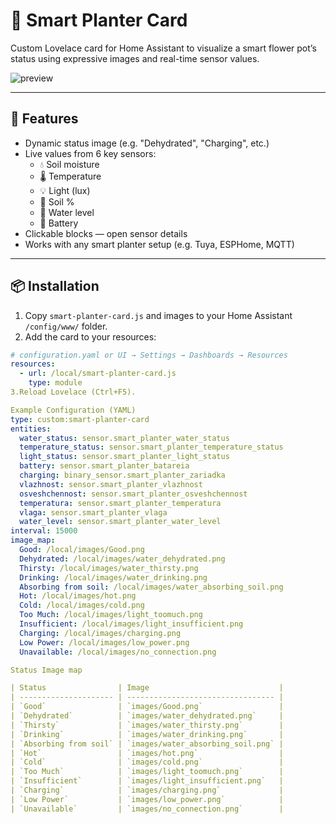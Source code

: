 # 🌱 Smart Planter Card

Custom Lovelace card for Home Assistant to visualize a smart flower pot’s status using expressive images and real-time sensor values.

![preview](./images/Good.png)

---

## 🔧 Features

- Dynamic status image (e.g. "Dehydrated", "Charging", etc.)
- Live values from 6 key sensors:
  - 💧 Soil moisture
  - 🌡️ Temperature
  - 💡 Light (lux)
  - 🌿 Soil %
  - 🚰 Water level
  - 🔋 Battery
- Clickable blocks — open sensor details
- Works with any smart planter setup (e.g. Tuya, ESPHome, MQTT)

---

## 📦 Installation

1. Copy `smart-planter-card.js` and images to your Home Assistant `/config/www/` folder.
2. Add the card to your resources:

```yaml
# configuration.yaml or UI → Settings → Dashboards → Resources
resources:
  - url: /local/smart-planter-card.js
    type: module
3.Reload Lovelace (Ctrl+F5).

Example Configuration (YAML)
type: custom:smart-planter-card
entities:
  water_status: sensor.smart_planter_water_status
  temperature_status: sensor.smart_planter_temperature_status
  light_status: sensor.smart_planter_light_status
  battery: sensor.smart_planter_batareia
  charging: binary_sensor.smart_planter_zariadka
  vlazhnost: sensor.smart_planter_vlazhnost
  osveshchennost: sensor.smart_planter_osveshchennost
  temperatura: sensor.smart_planter_temperatura
  vlaga: sensor.smart_planter_vlaga
  water_level: sensor.smart_planter_water_level
interval: 15000
image_map:
  Good: /local/images/Good.png
  Dehydrated: /local/images/water_dehydrated.png
  Thirsty: /local/images/water_thirsty.png
  Drinking: /local/images/water_drinking.png
  Absorbing from soil: /local/images/water_absorbing_soil.png
  Hot: /local/images/hot.png
  Cold: /local/images/cold.png
  Too Much: /local/images/light_toomuch.png
  Insufficient: /local/images/light_insufficient.png
  Charging: /local/images/charging.png
  Low Power: /local/images/low_power.png
  Unavailable: /local/images/no_connection.png

Status Image map

| Status                | Image                             |
| --------------------- | --------------------------------- |
| `Good`                | `images/Good.png`                 |
| `Dehydrated`          | `images/water_dehydrated.png`     |
| `Thirsty`             | `images/water_thirsty.png`        |
| `Drinking`            | `images/water_drinking.png`       |
| `Absorbing from soil` | `images/water_absorbing_soil.png` |
| `Hot`                 | `images/hot.png`                  |
| `Cold`                | `images/cold.png`                 |
| `Too Much`            | `images/light_toomuch.png`        |
| `Insufficient`        | `images/light_insufficient.png`   |
| `Charging`            | `images/charging.png`             |
| `Low Power`           | `images/low_power.png`            |
| `Unavailable`         | `images/no_connection.png`        |

